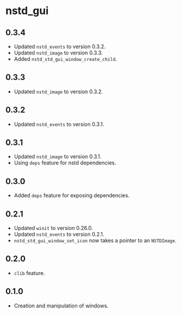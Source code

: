 # nstd_gui
## 0.3.4
- Updated `nstd_events` to version 0.3.2.
- Updated `nstd_image` to version 0.3.3.
- Added `nstd_std_gui_window_create_child`.
## 0.3.3
- Updated `nstd_image` to version 0.3.2.
## 0.3.2
- Updated `nstd_events` to version 0.3.1.
## 0.3.1
- Updated `nstd_image` to version 0.3.1.
- Using `deps` feature for nstd dependencies.
## 0.3.0
- Added `deps` feature for exposing dependencies.
## 0.2.1
- Updated `winit` to version 0.26.0.
- Updated `nstd_events` to version 0.2.1.
- `nstd_std_gui_window_set_icon` now takes a pointer to an `NSTDImage`.
## 0.2.0
- `clib` feature.
## 0.1.0
- Creation and manipulation of windows.
